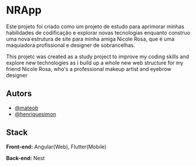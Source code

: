 
# NRApp

Este projeto foi criado como um projeto de estudo para aprimorar minhas habilidades de codificação e explorar novas tecnologias enquanto construo uma nova estrutura de site para minha amiga Nicole Rosa, que é uma maquiadora profissional e designer de sobrancelhas.

This projetc was created as a study project to improve my coding skills and explore new technologies as i build up a whole new web structure for my friend Nicole Rosa, who's a professional makeup artist and eyebrow designer

## Autors

- [@mateob](https://github.com/mateob)
- [@henriquesimon](https://github.com/henriquesimon)


## Stack

**Front-end:** Angular(Web), Flutter(Mobile)

**Back-end:** Nest

